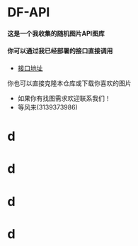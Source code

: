 # DF-API
#### 这是一个我收集的随机图片API图库
#### 你可以通过我已经部署的接口直接调用
- [接口地址](http://api.dengfenglai.cloud)
    
你也可以直接克隆本仓库或下载你喜欢的图片
- 如果你有找图需求欢迎联系我们！
- 等风来(3139373986)
# d
# d
# d
# d
